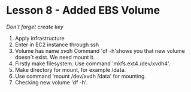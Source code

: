 # Lesson 8 - Added EBS Volume
*Don`t forget create key*
1. Apply infrastructure
2. Enter in EC2 instance through ssh 
3. Volume has name *xvdh* Command 'df -h'shows you that new volume doesn`t exist. We need mount it.
4. Firstly make filesystem. Use command 'mkfs.ext4 /dev/xvdh4'.
5. Make directory for mount, for example /data.
6. Use command 'mount /dev/xvdh /data' for mounting.
7. Checking new volume 'df -h'.

